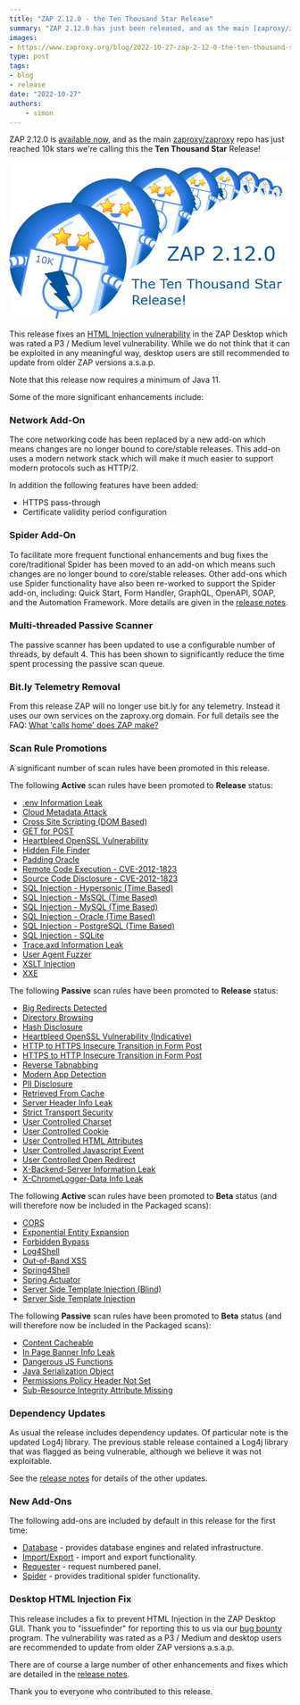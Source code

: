 ```yaml
---
title: "ZAP 2.12.0 - the Ten Thousand Star Release"
summary: "ZAP 2.12.0 has just been released, and as the main [zaproxy/zaproxy](https://github.com/zaproxy/zaproxy) repo has just reached 10k stars we're calling this the __Ten Thousand Star__ Release"
images:
- https://www.zaproxy.org/blog/2022-10-27-zap-2-12-0-the-ten-thousand-star-release/images/zapbot-10k-stars-social.png
type: post
tags:
- blog
- release
date: "2022-10-27"
authors:
    - simon
---
```


ZAP 2.12.0 is [available now](/download/#main),
and as the main [zaproxy/zaproxy](https://github.com/zaproxy/zaproxy) repo has just reached 10k stars we're calling this the __Ten Thousand Star__ Release!

![The Ten Thousand Star ZAP Release](images/zapbot-10k-stars-social.png)

This release fixes an [HTML Injection vulnerability](#desktop-html-injection-fix) in the ZAP Desktop which was rated a P3 / Medium level vulnerability.
While we do not think that it can be exploited in any meaningful way, desktop users are still recommended to update from older ZAP versions a.s.a.p.

Note that this release now requires a minimum of Java 11.

Some of the more significant enhancements include:

### Network Add-On

The core networking code has been replaced by a new add-on which means changes are no longer bound to core/stable releases.
This add-on uses a modern network stack which will make it much easier to support modern protocols such as HTTP/2.

In addition the following features have been added:

 - HTTPS pass-through
 - Certificate validity period configuration 

### Spider Add-On

To facilitate more frequent functional enhancements and bug fixes the core/traditional Spider has been moved to an add-on which means such changes are no longer bound to core/stable releases.
Other add-ons which use Spider functionality have also been re-worked to support the Spider add-on, including: Quick Start, Form Handler, GraphQL, OpenAPI, SOAP, and the Automation Framework. 
More details are given in the [release notes](/docs/desktop/releases/2.12.0/).

### Multi-threaded Passive Scanner

The passive scanner has been updated to use a configurable number of threads, by default 4.
This has been shown to significantly reduce the time spent processing the passive scan queue.

### Bit.ly Telemetry Removal

From this release ZAP will no longer use bit.ly for any telemetry.
Instead it uses our own services on the zaproxy.org domain.
For full details see the FAQ: [What 'calls home' does ZAP make?](/faq/what-calls-home-does-zap-make/)

### Scan Rule Promotions

A significant number of scan rules have been promoted in this release.

The following __Active__ scan rules have been promoted to __Release__ status:

 - [.env Information Leak](/docs/alerts/40034/)
 - [Cloud Metadata Attack](/docs/alerts/90034/)
 - [Cross Site Scripting (DOM Based)](/docs/alerts/10026/)
 - [GET for POST](/docs/alerts/10058/)
 - [Heartbleed OpenSSL Vulnerability](/docs/alerts/20015/)
 - [Hidden File Finder](/docs/alerts/40035/)
 - [Padding Oracle](/docs/alerts/90024/)
 - [Remote Code Execution - CVE-2012-1823](/docs/alerts/20018/)
 - [Source Code Disclosure - CVE-2012-1823](/docs/alerts/20017/)
 - [SQL Injection - Hypersonic (Time Based)](/docs/alerts/40020/)
 - [SQL Injection - MsSQL (Time Based)](/docs/alerts/40027/)
 - [SQL Injection - MySQL (Time Based)](/docs/alerts/40019/)
 - [SQL Injection - Oracle (Time Based)](/docs/alerts/40021/)
 - [SQL Injection - PostgreSQL (Time Based)](/docs/alerts/40022/)
 - [SQL Injection - SQLite](/docs/alerts/40024/)
 - [Trace.axd Information Leak](/docs/alerts/40029/)
 - [User Agent Fuzzer](/docs/alerts/10104/)
 - [XSLT Injection](/docs/alerts/90017/)
 - [XXE](/docs/alerts/90023/)

The following __Passive__ scan rules have been promoted to __Release__ status:

 - [Big Redirects Detected](/docs/alerts/10044/)
 - [Directory Browsing](/docs/alerts/10033/)
 - [Hash Disclosure](/docs/alerts/10097/)
 - [Heartbleed OpenSSL Vulnerability (Indicative)](/docs/alerts/10034/)
 - [HTTP to HTTPS Insecure Transition in Form Post](/docs/alerts/10041/)
 - [HTTPS to HTTP Insecure Transition in Form Post](/docs/alerts/10042/)
 - [Reverse Tabnabbing](/docs/alerts/10108/)
 - [Modern App Detection](/docs/alerts/10109/)
 - [PII Disclosure](/docs/alerts/10062/)
 - [Retrieved From Cache](/docs/alerts/10050/)
 - [Server Header Info Leak](/docs/alerts/10036/)
 - [Strict Transport Security](/docs/alerts/10035/)
 - [User Controlled Charset](/docs/alerts/10030/)
 - [User Controlled Cookie](/docs/alerts/10029/)
 - [User Controlled HTML Attributes](/docs/alerts/10031/)
 - [User Controlled Javascript Event](/docs/alerts/10043/)
 - [User Controlled Open Redirect](/docs/alerts/10028/)
 - [X-Backend-Server Information Leak](/docs/alerts/10039/)
 - [X-ChromeLogger-Data Info Leak](/docs/alerts/10052/)

The following __Active__ scan rules have been promoted to __Beta__ status (and will therefore now be included in the Packaged scans):

 - [CORS](/docs/alerts/40040/)
 - [Exponential Entity Expansion](/docs/alerts/40044/)
 - [Forbidden Bypass](/docs/alerts/40038/)
 - [Log4Shell](/docs/alerts/40043/)
 - [Out-of-Band XSS](/docs/alerts/40031/)
 - [Spring4Shell](/docs/alerts/40045/)
 - [Spring Actuator](/docs/alerts/40042/)
 - [Server Side Template Injection (Blind)](/docs/alerts/90036/)
 - [Server Side Template Injection](/docs/alerts/90035/)

The following __Passive__ scan rules have been promoted to __Beta__ status (and will therefore now be included in the Packaged scans):

 - [Content Cacheable](/docs/alerts/10049/)
 - [In Page Banner Info Leak](/docs/alerts/10009/)
 - [Dangerous JS Functions](/docs/alerts/10110/)
 - [Java Serialization Object](/docs/alerts/90002/)
 - [Permissions Policy Header Not Set](/docs/alerts/10063/)
 - [Sub-Resource Integrity Attribute Missing](/docs/alerts/90003/)

### Dependency Updates

As usual the release includes dependency updates. 
Of particular note is the updated Log4j library. 
The previous stable release contained a Log4j library that was flagged as being vulnerable, although we believe it was not exploitable.

See the [release notes](/docs/desktop/releases/2.12.0/) for details of the other updates.

### New Add-Ons

The following add-ons are included by default in this release for the first time:

 - [Database](/docs/desktop/addons/database/) - provides database engines and related infrastructure.
 - [Import/Export](/docs/desktop/addons/import-export/) - import and export functionality. 
 - [Requester](/docs/desktop/addons/requester/) - request numbered panel. 
 - [Spider](/docs/desktop/addons/spider/) - provides traditional spider functionality.

### Desktop HTML Injection Fix

This release includes a fix to prevent HTML Injection in the ZAP Desktop GUI.
Thank you to "issuefinder" for reporting this to us via our [bug bounty](https://bugcrowd.com/owaspzap) program.
The vulnerability was rated as a P3 / Medium and desktop users are recommended to update from older ZAP versions a.s.a.p.

There are of course a large number of other enhancements and fixes which are detailed in the [release notes](/docs/desktop/releases/2.12.0/).  
  
Thank you to everyone who contributed to this release.
